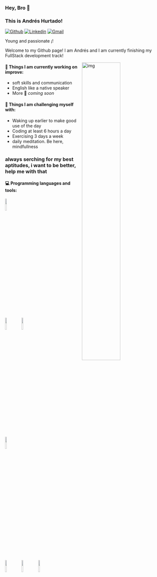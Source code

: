 ### Hey, Bro 👋 
### This is Andrés Hurtado!

[![Github](https://img.shields.io/badge/-Github-000?style=flat&logo=Github&logoColor=white)](https://github.com/hurtadojara)
[![Linkedin](https://img.shields.io/badge/-LinkedIn-blue?style=flat&logo=Linkedin&logoColor=white)](https://www.linkedin.com/in/andrés-hurtado-dev/)
[![Gmail](https://img.shields.io/badge/-Gmail-c14438?style=flat&logo=Gmail&logoColor=white)](mailto:andreshurtadojaramillo@gmail.com)

Young and passionate ¡!

Welcome to my Github page! I am Andrés and I am currently finishing my FullStack development track!  

<img align="right" alt="img" src="https://i.pinimg.com/originals/62/92/79/629279072d12f85c03538fd851723e90.gif" width="50%" height="auto" />


#### 🌱 Things I am currently working on improve: 
- soft skills and communication
- English like a native speaker
- More 🚀 *coming soon*

#### :muscle: Things I am challenging myself with:
- Waking up earlier to make good use of the day
- Coding at least 6 hours a day
- Exercising 3 days a week
- daily meditation. Be here, mindfullness

### always serching for my best aptitudes, i want to be better, help me with that ###

#### :computer: Programming languages and tools: 
<p>

<code><img width="10%" src="https://www.vectorlogo.zone/logos/python/python-ar21.svg"></code>
<br />
<code><img width="10%" src="https://www.vectorlogo.zone/logos/pocoo_flask/pocoo_flask-ar21.svg"></code>
<code><img width="10%" src="https://www.vectorlogo.zone/logos/mysql/mysql-ar21.svg"></code>
<br />
<code><img width="10%" src="https://www.vectorlogo.zone/logos/git-scm/git-scm-ar21.svg"></code>
</p>
<code><img width="10%" src="https://www.vectorlogo.zone/logos/reactjs/reactjs-ar21.svg"></code>
<code><img width="10%" src="https://www.vectorlogo.zone/logos/javascript/javascript-vertical.svg"></code>
<code><img width="10%" src="https://www.vectorlogo.zone/logos/mysql/mysql-ar21.svg"></code>
